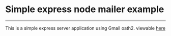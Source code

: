 # Simple express node mailer example
---
This is a simple express server application using Gmail oath2.
viewable [here](https://simple-express-gmail.vercel.app)

